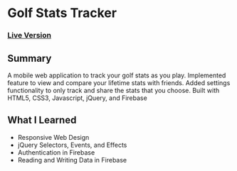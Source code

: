 # Golf Stats Tracker

### [Live Version](https://clabounty.github.io/golfStatsTracker)

## Summary
A mobile web application to track your golf stats as you play. Implemented feature to view and compare your lifetime stats with friends. Added settings functionality to only track and share the stats that you choose. Built with HTML5, CSS3, Javascript, jQuery, and Firebase

## What I Learned
- Responsive Web Design
- jQuery Selectors, Events, and Effects
- Authentication in Firebase
- Reading and Writing Data in Firebase
